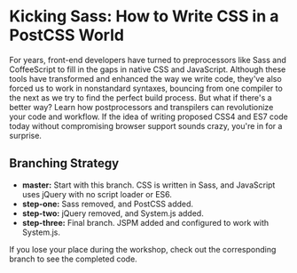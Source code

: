 # Kicking Sass: How to Write CSS in a PostCSS World

For years, front-end developers have turned to preprocessors like Sass and CoffeeScript to fill in the gaps in native CSS and JavaScript. Although these tools have transformed and enhanced the way we write code, they've also forced us to work in nonstandard syntaxes, bouncing from one compiler to the next as we try to find the perfect build process. But what if there's a better way? Learn how postprocessors and transpilers can revolutionize your code and workflow. If the idea of writing proposed CSS4 and ES7 code today without compromising browser support sounds crazy, you're in for a surprise.

## Branching Strategy
* **master:** Start with this branch. CSS is written in Sass, and JavaScript uses jQuery with no script loader or ES6.
* **step-one:** Sass removed, and PostCSS added.
* **step-two:** jQuery removed, and System.js added.
* **step-three:** Final branch. JSPM added and configured to work with System.js.

If you lose your place during the workshop, check out the corresponding branch to see the completed code.